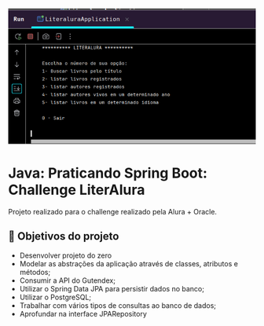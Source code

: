 ![Programação-Formação Java](/imgs_readme/print_literalura.png)

# Java: Praticando Spring Boot: Challenge LiterAlura

Projeto realizado para o challenge realizado pela Alura + Oracle.


## 🔨 Objetivos do projeto

- Desenvolver projeto do zero
- Modelar as abstrações da aplicação através de classes, atributos e métodos;
- Consumir a API do Gutendex;
- Utilizar o Spring Data JPA para persistir dados no banco;
- Utilizar o PostgreSQL;
- Trabalhar com vários tipos de consultas ao banco de dados;
- Aprofundar na interface JPARepository
